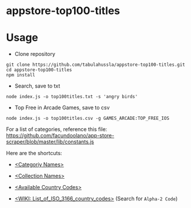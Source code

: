 appstore-top100-titles
======================

# Usage

- Clone repository

```shell
git clone https://github.com/tabulahussla/appstore-top100-titles.git
cd appstore-top100-titles
npm install
```

- Search, save to txt

```shell
node index.js -o top100titles.txt -s 'angry birds'
```

- Top Free in Arcade Games, save to csv

```shell
node index.js -o top100titles.csv -g GAMES_ARCADE:TOP_FREE_IOS
```

For a list of categories, reference this file: https://github.com/facundoolano/app-store-scraper/blob/master/lib/constants.js

Here are the shortcuts:

+ [\<Categoriy Names\>](https://github.com/facundoolano/app-store-scraper/blob/master/lib/constants.js#L19)

+ [\<Collection Names\>](https://github.com/facundoolano/app-store-scraper/blob/master/lib/constants.js#L3)

+ [\<Available Country Codes\>](https://github.com/facundoolano/app-store-scraper/blob/master/lib/constants.js#L104)

+ [\<WIKI: List_of_ISO_3166_country_codes\>](https://en.wikipedia.org/wiki/List_of_ISO_3166_country_codes#Current_ISO_3166_country_codes) (Search for `Alpha-2 Code`)
